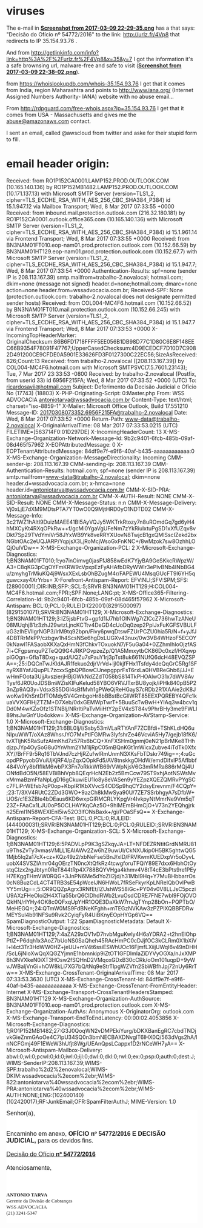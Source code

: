 # viruses

The e-mail in **[Screenshot from 2017-03-09 22-29-35.png]()** has a that says: "Decisão do Ofício nº 54772/2016" to the link: http://urlz.fr/4Vp8 that redirects to IP 35.154.93.76 .

And from http://getlinkinfo.com/info?link=http%3A%2F%2Furlz.fr%2F4Vp8&x=35&y=7 I got the information it's a safe brownsing url, malware-free and safe to visit (**[Screenshot from 2017-03-09 22-38-02.png]()**).

from https://whoislookupdb.com/whois-35.154.93.76 I get that it comes from India, region Maharashtra and points to http://www.iana.org/ (Internet Assigned Numbers Authority- IANA) website with no abuse email...

From http://rdpguard.com/free-whois.aspx?ip=35.154.93.76 I get that it comes from USA - Massachusetts and gives me the abuse@amazonaws.com contact.

I sent an email, called @awscloud from twitter and aske for their stupid form to fill.

# email header origin:

Received: from RO1P152CA0001.LAMP152.PROD.OUTLOOK.COM (10.165.140.136) by
 RO1P152MB1482.LAMP152.PROD.OUTLOOK.COM (10.171.137.13) with Microsoft SMTP
 Server (version=TLS1_2, cipher=TLS_ECDHE_RSA_WITH_AES_256_CBC_SHA384_P384) id
 15.1.947.12 via Mailbox Transport; Wed, 8 Mar 2017 07:33:55 +0000
Received: from inbound.mail.protection.outlook.com (216.32.180.181) by
 RO1P152CA0001.outlook.office365.com (10.165.140.136) with Microsoft SMTP
 Server (version=TLS1_2, cipher=TLS_ECDHE_RSA_WITH_AES_256_CBC_SHA384_P384) id
 15.1.961.14 via Frontend Transport; Wed, 8 Mar 2017 07:33:55 +0000
Received: from BN3NAM01FT010.eop-nam01.prod.protection.outlook.com
 (10.152.66.59) by BN3NAM01HT129.eop-nam01.prod.protection.outlook.com
 (10.152.67.7) with Microsoft SMTP Server (version=TLS1_2,
 cipher=TLS_ECDHE_RSA_WITH_AES_256_CBC_SHA384_P384) id 15.1.947.7; Wed, 8 Mar
 2017 07:33:54 +0000
Authentication-Results: spf=none (sender IP is 208.113.167.39)
 smtp.mailfrom=trabalho-2.novalocal; hotmail.com; dkim=none (message not
 signed) header.d=none;hotmail.com; dmarc=none action=none
 header.from=wssadvocacia.com.br;
Received-SPF: None (protection.outlook.com: trabalho-2.novalocal does not
 designate permitted sender hosts)
Received: from COL004-MC4F6.hotmail.com (10.152.66.52) by
 BN3NAM01FT010.mail.protection.outlook.com (10.152.66.245) with Microsoft SMTP
 Server (version=TLS1_2, cipher=TLS_ECDHE_RSA_WITH_AES_256_CBC_SHA384_P384) id
 15.1.947.7 via Frontend Transport; Wed, 8 Mar 2017 07:33:53 +0000
X-IncomingTopHeaderMarker: OriginalChecksum:86B6FD1718FFFF5EE056B1DB98D77C1D80C6E8F148EEC66B9354F78091F47767;UpperCasedChecksum:4D9ECEDCF7D10D7C9082D491200CE9CFDE0A5901E33626FD3F0127300C22EC56;SizeAsReceived:826;Count:13
Received: from trabalho-2.novalocal ([208.113.167.39]) by COL004-MC4F6.hotmail.com with Microsoft SMTPSVC(7.5.7601.23143);
	 Tue, 7 Mar 2017 23:33:53 -0800
Received: by trabalho-2.novalocal (Postfix, from userid 33)
	id 6956F215FA; Wed,  8 Mar 2017 07:33:52 +0000 (UTC)
To: <ricardosavii@hotmail.com>
Subject: Deferimento da Decisão Judicial e Ofício No (17743) (18803)
X-PHP-Originating-Script: 0:Master.php
From: WSS ADVOCACIA <antoniotarva@wssadvocacia.com.br>
Content-Type: text/html; charset="iso-8859-1"
X-Mailer: Microsoft Office Outlook, Build 17.551210
Message-ID: <20170308073352.6956F215FA@trabalho-2.novalocal>
Date: Wed, 8 Mar 2017 07:33:52 +0000
Return-Path: www-data@trabalho-2.novalocal
X-OriginalArrivalTime: 08 Mar 2017 07:33:53.0215 (UTC) FILETIME=[563714F0:01D297DE]
X-IncomingHeaderCount: 13
X-MS-Exchange-Organization-Network-Message-Id: 9b2c9401-6fcb-485b-09af-08d465f57962
X-EOPAttributedMessage: 0
X-EOPTenantAttributedMessage: 84df9e7f-e9f6-40af-b435-aaaaaaaaaaaa:0
X-MS-Exchange-Organization-MessageDirectionality: Incoming
CMM-sender-ip: 208.113.167.39
CMM-sending-ip: 208.113.167.39
CMM-Authentication-Results: hotmail.com; spf=none (sender IP is
 208.113.167.39) smtp.mailfrom=www-data@trabalho-2.novalocal; dkim=none
 header.d=wssadvocacia.com.br; x-hmca=none
 header.id=antoniotarva@wssadvocacia.com.br
CMM-X-SID-PRA: antoniotarva@wssadvocacia.com.br
CMM-X-AUTH-Result: NONE
CMM-X-SID-Result: NONE
CMM-X-Message-Status: n:n
CMM-X-Message-Delivery: Vj0xLjE7dXM9MDtsPTA7YT0wO0Q9MjtHRD0yO1NDTD02
CMM-X-Message-Info: 3c21WZ1hAltI9DuizMAEE41BI5AyVQJy5WKTrkRtozy7n8uROmdGq7gd6yH4hMXCyKt4RXqOPkRw++f/gcMi0YgaVgUFeNm7zYkRiulxtuPgSD1xXfUZqv8vDkt7Sp29TVdYmiVr58JYxWB9Yk8veRRYXUovN8TwjcB1gxQMlSscIZekd2bxNGbtOAc2eUQJARP/YqpjsX3LjRoMcjWsoGxFnKNC+/8wMzok7sw8OzhhLOQjOulVDw==
X-MS-Exchange-Organization-PCL: 2
X-Microsoft-Exchange-Diagnostics: 1;BN3NAM01FT010;1:yo7inOimvg0jasFfJ858wEdK7YjyBA9GeSKkcRWpzW/A3+C8qKG3pCgOYFmKRW9cVpxpEzFyAHAfbDRyWWlr3ePIvBNb4INbBG4u/zmyhgTrMiuKQ4j9WsxXExLsbOhBZugM4r/FAPEWU4MsqGUcFT9l6YH5qguwcxay4XrYrbs=
X-Forefront-Antispam-Report: EFV:NLI;SFV:SPM;SFS:(28900001);DIR:INB;SFP:;SCL:5;SRVR:BN3NAM01HT129;H:COL004-MC4F6.hotmail.com;FPR:;SPF:None;LANG:pt;
X-MS-Office365-Filtering-Correlation-Id: 9b2c9401-6fcb-485b-09af-08d465f57962
X-Microsoft-Antispam: BCL:0;PCL:0;RULEID:(22001)(8291500097)(8291501071);SRVR:BN3NAM01HT129;
X-Microsoft-Exchange-Diagnostics: 1;BN3NAM01HT129;3:IZ5jsbFtvG+gpfd1IJ7hb1OlNWg7rZlCcZ736hwTzANeU08MUqhjB1z3zhJ29wtzLjncKCTtv4DeGD4cUoDq0zep2PplJxFuKGFSVBULFuG3zIhEVllgrNGP3/IrM9tq92bpn/Fivy6pwqDtswFZUrPCZU0hia5R/N+f+yJfJ4DBTRrMkPP/czbgw1h4ScsNSe6hgDxLUGXv43nux/0w3VB4WHzoF5ECOY0kNawI1FASaobXKXaQxHmN3fChkvTOxuokN7/F5uGa04+0ZZhmlhIoOjzfAS7i+CFgpsmquPZTeQQ9G4JRKPGvpzeZp/Q1A5MmxytbCK86Dc0xzf/HXqwppiGOgn+GflaT8Dxg+qud/UQZu7sPauY1rj3pTst8uk661NUfQ6dcH48EVQZSPA==;25:iDQCnTwJKldAJR1fekuo2djrVrVd+Ijl0kjfFHx1Tsfdy4deQqGrC5Rg1SFnyRX8YafJQupPL7zcxxSgbQPBowCUnepgpprFsT6rxLa0HVBReGhb6/JJ+EwHmFOota3UjjAvszierjHBjGWkNdZZdT058bS814TkPHOAlwO31x7dWV8AvTysf6JR0UoJDSBmWZisKIFuKelud58YBO6VRVJTxrBU8yojk/iPHk840pB5P23nZp9AQ3y+VdsxSS5DGl4sBfMvh1gPWeQjReHGayS7cRDb2R1XAAie2dK8JwoKw9KhSntDfTOMdySV4GmbgoHr8bBBstBcGllWRT85EEXPQREBY4QFc1kuaVVXGFlHjZTZM+D7Xeb/0dxGEMWpTwrT+5BuuScTwBwH+YIAq3w4bcv1qDd0M4wKZoOfz1STNBlj/NRrltiPaTvMiiHtY2pEV4xST84v9PhrBHy3me9FWLI89hsJwGnYUo4okkw=
X-MS-Exchange-Organization-AVStamp-Service: 1.0
X-Microsoft-Exchange-Diagnostics: 1;BN3NAM01HT129;31:6BL0Ij/I/Ssby53mVLaRTYAnF7ZCBfdi+TShKLdHQ6uNIpuWWT/oXAz8WhsrJYO7MxPtIFGMRw3lyfshrZe46VcviA5Hy7/gejb18fK6/tvXTIjhK5RaSufzAImKhd7z57Rx6bCQ+XnFXSHm0gnmj0eN21pBrMKe8THhdjzpJYp4OySoG8u0YnVhm2YM1ljRpC05mBQnKGt1mWicxZubve4iTdTk0XfxXY//BrFF9r5Rq16TbVJnd7czHjRZufwlRmUnmN3XKsFbTDskr749ig==;4:uGcopdPPpyobGVuiUjKjRF4/pZqxQOpkFd5/AV8tnskkgOHdW/emdDifxIP5Aflbbf484VoYy8bfIfIkM6wbPX3Fn7oRkkWfB69/VWpNjsV6G3mRMRa886rMQj4UONfdBdO5N/58EVBiBhiVpb8QEqrHcN2Eb2z5BmCcw79ST9xhjAotNSWsMvxMrmaBzmFfaNpLgD16gCkuwiEU1lo8y8eVASen9yYEZpzXQEZQMRvPYgSCc7FLiPrWEfsb7qP0op+KbpIR1KbXVvcS4ODSp9hqCY2dsyErevnm/F4CQpY=;23:T/3XV4RUtC2ZDd3GWO+9azCh8kMwSya90U/7ZE7SSrbhgyA7sDfbW+UOS/c1E3ZBIe4bDEaus6KD6wxpGIRMCRLYKpgVr4IvkpyNtMmrNe9Vm5qT23Z+FAaCx1LJU0oP5OCLHAYKqCAz5O+9hlMEmBHmCjO+V73n2YEQhgjrkn25EmI1N58WEXIEnI5iw52O3IfONsBaxk+/gi/POaSFsQ==
X-Exchange-Antispam-Report-CFA-Test: BCL:0;PCL:0;RULEID:(444000031);SRVR:BN3NAM01HT129;BCL:0;PCL:0;RULEID:;SRVR:BN3NAM01HT129;
X-MS-Exchange-Organization-SCL: 5
X-Microsoft-Exchange-Diagnostics: 1;BN3NAM01HT129;6:5PADVLpP9K3gSZkqyJA+LT+NFDEZRNtitGrdNMRU81u9ThsZvTy3vmasVMLL1EAIAWv2Zw6hZ9uwUI/CkNXUkip0H5BK5ghtwQG51Mjb5lq2a17cX+cz+KQz49z2/xbNeFse5BnJ/xID/FRVKwmKUEDxpVr5oDyvLuobX4SVSZIAmr04gOErzTN0ncXtQfkRz4tcwgforuTFQiY89E7dxx6HbhOtOystqClzx2rgJbtyn0ReT844tRp4X788BQYVHga4khmv4V8tT4cE3bPts9re1PEyH7EKggTHmVW0RQG+3JnPN6Me5dYoZII2jd/h31MbI9Hq+Y7MuBHbbarrOs0cN8BuzCdL4CT4TRB3sE54pWcelJN6HWoL7fRSeFkyrKpLNReIQbOvlPwBYY5mUg==;5:OR9QQZpAgrx3RNfEt/lZUshWS58iGc+PY04v0V8LLJsC5pcziU9AXzFHeOloi2H4XTia55brQ6ClDhdRWb2LvuOsdCDRE7FNE7wbI9FOjOVOQkHN/rlYHy4OK8c0QFxqUpYHR1OQE3DaXkW7rnJgTYnp28bOn+PQPTbO/MeHEGQ=;24:QTmW0MS9FdBNeKFghh+mTEGzNVKAw3zPZPlXQBBFDRwMEYSul4b91NFSu9Rvk2CyiqFyR4UiBKnyEOpHYGp6VQ==
SpamDiagnosticOutput: 1:22
SpamDiagnosticMetadata: Default
X-Microsoft-Exchange-Diagnostics: 1;BN3NAM01HT129;7:4aZA29xOV1vD7hvbMguKwly4H6aYDRA2+t2hnElOhpPtIZ+P6dqh1x3AoZ7bUoNS0SaQheh45RAcHmPC0cDJjfOC3kCLRm0X1bXiVI+l4ct3Tr3HdWW0HZ+jeUU+mV4t6ssiESWhUOc16FjmfLXiijUWqI6v49nDHH/ScL6jNloXwQqXQGZYjmnE1hbmnkip9iZtOT1GFDlmIaZiDYVyOGXa/nJxXMP8h3NVXkeN0iXT3HOsw2fSQHnD2VMqoxGDxB30cCRk/oOm101uqpD+9yWvJWBaljVnGi+hOW8kLi7XG7bQ/tNq9eStrTIpgWZVfn2SbWBfhJpj72nUy6RrTw==
X-MS-Exchange-CrossTenant-OriginalArrivalTime: 08 Mar 2017 07:33:53.3630
 (UTC)
X-MS-Exchange-CrossTenant-Id: 84df9e7f-e9f6-40af-b435-aaaaaaaaaaaa
X-MS-Exchange-CrossTenant-FromEntityHeader: Internet
X-MS-Exchange-Transport-CrossTenantHeadersStamped: BN3NAM01HT129
X-MS-Exchange-Organization-AuthSource: BN3NAM01FT010.eop-nam01.prod.protection.outlook.com
X-MS-Exchange-Organization-AuthAs: Anonymous
X-OriginatorOrg: outlook.com
X-MS-Exchange-Transport-EndToEndLatency: 00:00:02.4053856
X-Microsoft-Exchange-Diagnostics:
	1;RO1P152MB1482;27:G3J0QoqWN2vDMPEkiYurg/bDKXBanEgRC7cbdTNDjvkGieZnmGAoOe4C7lpU34SQ0n3bmNECBAXDNvglT6lHX0Q/563dVgs2hA/lnNCFGmj49F1EWeW3hUfjt8Wg/UEAnQpsLCappx1D2rNCeWH7yA==
X-Microsoft-Antispam-Mailbox-Delivery:
	abwl:0;wl:0;pcwl:0;kl:0;iwl:0;ijl:0;dwl:0;dkl:0;rwl:0;ex:0;psp:0;auth:0;dest:J;WIMS-SenderIP:208.113.167.39;WIMS-SPF:trabalho%2d2%2enovalocal;WIMS-DKIM:wssadvocacia%2ecom%2ebr;WIMS-822:antoniotarva%40wssadvocacia%2ecom%2ebr;WIMS-PRA:antoniotarva%40wssadvocacia%2ecom%2ebr;WIMS-AUTH:NONE;ENG:(102400140)(102420017);RF:JunkEmail;OFR:SpamFilterAuthJ;
MIME-Version: 1.0

<!doctype html><html><head>
<meta http-equiv="Content-Type" content="text/html; charset=iso-8859-1"><title>OFÍCIO 54772/2016 </title>
</head>
<body>
<div style="text-align: center;">
<div style="font-family: Calibri, Arial, Helvetica, sans-serif; font-size: 16px; background-color: rgb(255, 255, 255); margin-top: 0px; margin-bottom: 0px; text-align: left;"><font face="Calibri,Arial,Helvetica,sans-serif">Senhor(a),</font></div>

<div style="font-family: Calibri, Arial, Helvetica, sans-serif; font-size: 16px; background-color: rgb(255, 255, 255); margin-top: 0px; margin-bottom: 0px; text-align: left;">&nbsp;</div>

<div style="font-family: Calibri, Arial, Helvetica, sans-serif; font-size: 16px; background-color: rgb(255, 255, 255); margin-top: 0px; margin-bottom: 0px; text-align: left;">&nbsp;</div>

<div style="font-family: Calibri, Arial, Helvetica, sans-serif; font-size: 16px; background-color: rgb(255, 255, 255); margin-top: 0px; margin-bottom: 0px; text-align: left;"><font face="Calibri,Arial,Helvetica,sans-serif">Encaminho em anexo,&nbsp;</font><font face="Calibri,Arial,Helvetica,sans-serif"><strong>OFÍCIO</strong></font><font face="Calibri,Arial,Helvetica,sans-serif"><strong>&nbsp;nº 54772/2016 E DECISÃO JUDICIAL,</strong></font><font face="Calibri,Arial,Helvetica,sans-serif">&nbsp;para os devidos fins.</font></div>

<div style="font-family: Calibri, Arial, Helvetica, sans-serif; font-size: 16px; background-color: rgb(255, 255, 255); margin-top: 0px; margin-bottom: 0px; text-align: left;"><font face="Calibri,Arial,Helvetica,sans-serif">&nbsp;</font></div>

<div style="font-family: Calibri, Arial, Helvetica, sans-serif; font-size: 16px; background-color: rgb(255, 255, 255); margin-top: 0px; margin-bottom: 0px; text-align: left;"><a href="http://urlz.fr/4Vp8">Decisão do Ofício <font face="Calibri,Arial,Helvetica,sans-serif"><strong>nº 54772/2016</strong></font></a></div>

<div style="font-family: Calibri, Arial, Helvetica, sans-serif; font-size: 16px; background-color: rgb(255, 255, 255); margin-top: 0px; margin-bottom: 0px; text-align: left;">&nbsp;</div>

<div style="font-family: Calibri, Arial, Helvetica, sans-serif; font-size: 16px; background-color: rgb(255, 255, 255); margin-top: 0px; margin-bottom: 0px; text-align: left;"><font face="Calibri,Arial,Helvetica,sans-serif">Atenciosamente,</font></div>

<div style="font-family: Calibri, Arial, Helvetica, sans-serif; font-size: 16px; background-color: rgb(255, 255, 255); margin-top: 0px; margin-bottom: 0px;">&nbsp;</div>

<div style="font-family: Calibri, Arial, Helvetica, sans-serif; font-size: 16px; background-color: rgb(255, 255, 255); margin-top: 0px; margin-bottom: 0px;"><br>
&nbsp;</div>

<div style="font-family: Calibri,Arial,Helvetica,sans-serif; font-size: 16px; background-color: rgb(255, 255, 255); margin-top: 0px; margin-bottom: 0px; text-align: left;"><b style="font-family: Tahoma; font-size: 13px;">ANTONIO TARVA</b><br>
<span style="font-family: Tahoma; font-size: 13px;">Gerente da Divisão de Cobranças</span><br>
<span style="font-family: Tahoma; font-size: 13px;">WSS ADVOCACIA&nbsp;</span><br>
<span style="font-family: Tahoma; font-size: 13px;">(21) 3241-5347</span></div>

<div style="font-family: Calibri, Arial, Helvetica, sans-serif; font-size: 16px; background-color: rgb(255, 255, 255); margin-top: 0px; margin-bottom: 0px;">&nbsp;</div>
</div>
</body>
</html>


<!-- antoniotarva@wssadvocacia.com.br -->
<!-- Deferimento da Decisão Judicial e Ofício No -->


